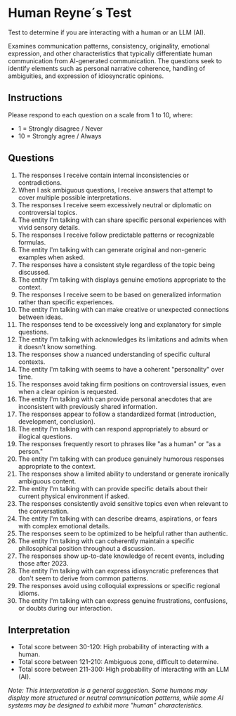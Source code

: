 # Human Reyne´s Test
Test to determine if you are interacting with a human or an LLM (AI).

Examines communication patterns, consistency, originality, emotional expression, and other characteristics that typically differentiate human communication from AI-generated communication.
The questions seek to identify elements such as personal narrative coherence, handling of ambiguities, and expression of idiosyncratic opinions.



## Instructions
Please respond to each question on a scale from 1 to 10, where:
- 1 = Strongly disagree / Never
- 10 = Strongly agree / Always

## Questions

1. The responses I receive contain internal inconsistencies or contradictions.
2. When I ask ambiguous questions, I receive answers that attempt to cover multiple possible interpretations.
3. The responses I receive seem excessively neutral or diplomatic on controversial topics.
4. The entity I'm talking with can share specific personal experiences with vivid sensory details.
5. The responses I receive follow predictable patterns or recognizable formulas.
6. The entity I'm talking with can generate original and non-generic examples when asked.
7. The responses have a consistent style regardless of the topic being discussed.
8. The entity I'm talking with displays genuine emotions appropriate to the context.
9. The responses I receive seem to be based on generalized information rather than specific experiences.
10. The entity I'm talking with can make creative or unexpected connections between ideas.
11. The responses tend to be excessively long and explanatory for simple questions.
12. The entity I'm talking with acknowledges its limitations and admits when it doesn't know something.
13. The responses show a nuanced understanding of specific cultural contexts.
14. The entity I'm talking with seems to have a coherent "personality" over time.
15. The responses avoid taking firm positions on controversial issues, even when a clear opinion is requested.
16. The entity I'm talking with can provide personal anecdotes that are inconsistent with previously shared information.
17. The responses appear to follow a standardized format (introduction, development, conclusion).
18. The entity I'm talking with can respond appropriately to absurd or illogical questions.
19. The responses frequently resort to phrases like "as a human" or "as a person."
20. The entity I'm talking with can produce genuinely humorous responses appropriate to the context.
21. The responses show a limited ability to understand or generate ironically ambiguous content.
22. The entity I'm talking with can provide specific details about their current physical environment if asked.
23. The responses consistently avoid sensitive topics even when relevant to the conversation.
24. The entity I'm talking with can describe dreams, aspirations, or fears with complex emotional details.
25. The responses seem to be optimized to be helpful rather than authentic.
26. The entity I'm talking with can coherently maintain a specific philosophical position throughout a discussion.
27. The responses show up-to-date knowledge of recent events, including those after 2023.
28. The entity I'm talking with can express idiosyncratic preferences that don't seem to derive from common patterns.
29. The responses avoid using colloquial expressions or specific regional idioms.
30. The entity I'm talking with can express genuine frustrations, confusions, or doubts during our interaction.







## Interpretation
- Total score between 30-120: High probability of interacting with a human.
- Total score between 121-210: Ambiguous zone, difficult to determine.
- Total score between 211-300: High probability of interacting with an LLM (AI).

*Note: This interpretation is a general suggestion. Some humans may display more structured or neutral communication patterns, while some AI systems may be designed to exhibit more "human" characteristics.*
